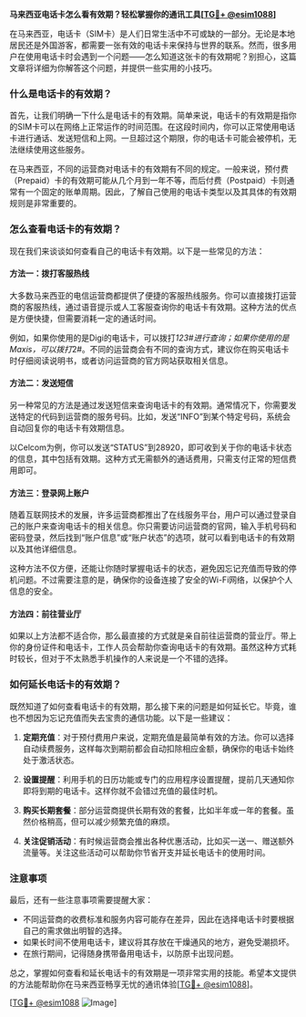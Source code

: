 **马来西亚电话卡怎么看有效期？轻松掌握你的通讯工具[[TG💪+ @esim1088](https://t.me/s/esim1088)]**

在马来西亚，电话卡（SIM卡）是人们日常生活中不可或缺的一部分。无论是本地居民还是外国游客，都需要一张有效的电话卡来保持与世界的联系。然而，很多用户在使用电话卡时会遇到一个问题——怎么知道这张卡的有效期呢？别担心，这篇文章将详细为你解答这个问题，并提供一些实用的小技巧。

### 什么是电话卡的有效期？

首先，让我们明确一下什么是电话卡的有效期。简单来说，电话卡的有效期是指你的SIM卡可以在网络上正常运作的时间范围。在这段时间内，你可以正常使用电话卡进行通话、发送短信和上网。一旦超过这个期限，你的电话卡可能会被停机，无法继续使用这些服务。

在马来西亚，不同的运营商对电话卡的有效期有不同的规定。一般来说，预付费（Prepaid）卡的有效期可能从几个月到一年不等，而后付费（Postpaid）卡则通常有一个固定的账单周期。因此，了解自己使用的电话卡类型以及其具体的有效期规则是非常重要的。

### 怎么查看电话卡的有效期？

现在我们来谈谈如何查看自己的电话卡有效期。以下是一些常见的方法：

#### 方法一：拨打客服热线

大多数马来西亚的电信运营商都提供了便捷的客服热线服务。你可以直接拨打运营商的客服热线，通过语音提示或人工客服查询你的电话卡有效期。这种方法的优点是方便快捷，但需要消耗一定的通话时间。

例如，如果你使用的是Digi的电话卡，可以拨打*123#进行查询；如果你使用的是Maxis，可以拨打*2#。不同的运营商会有不同的查询方式，建议你在购买电话卡时仔细阅读说明书，或者访问运营商的官方网站获取相关信息。

#### 方法二：发送短信

另一种常见的方法是通过发送短信来查询电话卡的有效期。通常情况下，你需要发送特定的代码到运营商的服务号码。比如，发送“INFO”到某个特定号码，系统会自动回复你的电话卡有效期信息。

以Celcom为例，你可以发送“STATUS”到28920，即可收到关于你的电话卡状态的信息，其中包括有效期。这种方式无需额外的通话费用，只需支付正常的短信费用即可。

#### 方法三：登录网上账户

随着互联网技术的发展，许多运营商都推出了在线服务平台，用户可以通过登录自己的账户来查询电话卡的相关信息。你只需要访问运营商的官网，输入手机号码和密码登录，然后找到“账户信息”或“账户状态”的选项，就可以看到电话卡的有效期以及其他详细信息。

这种方法不仅方便，还能让你随时掌握电话卡的状态，避免因忘记充值而导致的停机问题。不过需要注意的是，确保你的设备连接了安全的Wi-Fi网络，以保护个人信息的安全。

#### 方法四：前往营业厅

如果以上方法都不适合你，那么最直接的方式就是亲自前往运营商的营业厅。带上你的身份证件和电话卡，工作人员会帮助你查询电话卡的有效期。虽然这种方式耗时较长，但对于不太熟悉手机操作的人来说是一个不错的选择。

### 如何延长电话卡的有效期？

既然知道了如何查看电话卡的有效期，那么接下来的问题是如何延长它。毕竟，谁也不想因为忘记充值而失去宝贵的通信功能。以下是一些建议：

1. **定期充值**：对于预付费用户来说，定期充值是最简单有效的方法。你可以选择自动续费服务，这样每次到期前都会自动扣除相应金额，确保你的电话卡始终处于激活状态。

2. **设置提醒**：利用手机的日历功能或专门的应用程序设置提醒，提前几天通知你即将到期的电话卡。这样你就不会错过充值的最佳时机。

3. **购买长期套餐**：部分运营商提供长期有效的套餐，比如半年或一年的套餐。虽然价格稍高，但可以减少频繁充值的麻烦。

4. **关注促销活动**：有时候运营商会推出各种优惠活动，比如买一送一、赠送额外流量等。关注这些活动可以帮助你节省开支并延长电话卡的使用时间。

### 注意事项

最后，还有一些注意事项需要提醒大家：

- 不同运营商的收费标准和服务内容可能存在差异，因此在选择电话卡时要根据自己的需求做出明智的选择。
- 如果长时间不使用电话卡，建议将其存放在干燥通风的地方，避免受潮损坏。
- 在旅行期间，记得随身携带备用电话卡，以防原卡出现问题。

总之，掌握如何查看和延长电话卡的有效期是一项非常实用的技能。希望本文提供的方法能帮助你在马来西亚畅享无忧的通讯体验[[TG💪+ @esim1088](https://t.me/s/esim1088)]。

[[TG💪+ @esim1088](https://t.me/s/esim1088) ![Image](https://i.postimg.cc/4NQfJmqS/Snipaste-2025-05-13-00-14-12.png)]